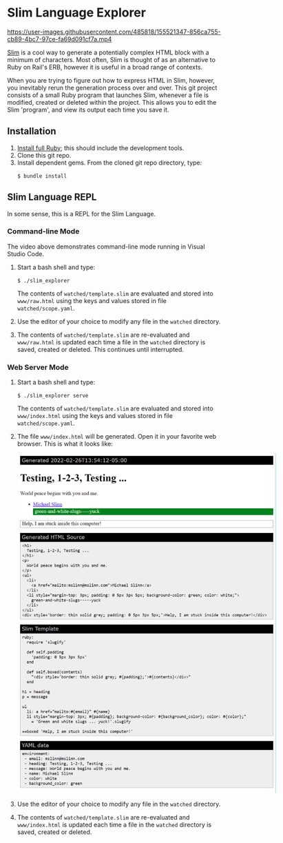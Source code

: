 # Slim Language Explorer

https://user-images.githubusercontent.com/485818/155521347-856ca755-cb89-4bc7-97ce-fa69d091cf7a.mp4

[Slim](https://github.com/slim-template/slim#configuring-slim) is a cool way to generate a potentially complex HTML block with a minimum of characters.
Most often, Slim is thought of as an alternative to Ruby on Rail's ERB, however it is useful in a broad range of contexts.

When you are trying to figure out how to express HTML in Slim, however, you inevitably rerun the generation process over and over.
This git project consists of a small Ruby program that launches Slim, whenever a file is modified, created or deleted within the project.
This allows you to edit the Slim 'program', and view its output each time you save it.


## Installation
  1. [Install full Ruby](https://www.ruby-lang.org/en/documentation/installation/); this should include the development tools.
  2. Clone this git repo.
  3. Install dependent gems. From the cloned git repo directory, type:
     ```shell
     $ bundle install
     ```


## Slim Language REPL

In some sense, this is a REPL for the Slim Language.


### Command-line Mode
The video above demonstrates command-line mode running in Visual Studio Code.

  1) Start a bash shell and type:
     ```
     $ ./slim_explorer
     ```
     The contents of `watched/template.slim` are evaluated and stored into `www/raw.html`
     using the keys and values stored in file `watched/scope.yaml`.

  2) Use the editor of your choice to modify any file in the `watched` directory.

  3) The contents of `watched/template.slim` are re-evaluated and `www/raw.html` is updated each
    time a file in the `watched` directory is saved, created or deleted.
    This continues until interrupted.


### Web Server Mode

  1) Start a bash shell and type:
     ```
     $ ./slim_explorer serve
     ```
     The contents of `watched/template.slim` are evaluated and stored into `www/index.html`
     using the keys and values stored in file `watched/scope.yaml`.

  2) The file `www/index.html` will be generated.
     Open it in your favorite web browser.
     This is what it looks like:<br/>
    <img src="doc/server_mode.png" style="max-width: 600px; margin-top: 1em;" />

  3) Use the editor of your choice to modify any file in the `watched` directory.

  4) The contents of `watched/template.slim` are re-evaluated and `www/index.html` is updated each time a file in
    the `watched` directory is saved, created or deleted.
